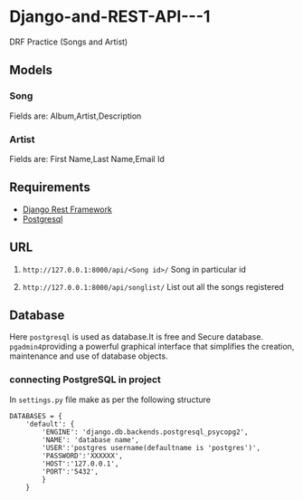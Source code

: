 # Django-and-REST-API---1
DRF Practice (Songs and Artist)



## Models
### Song
Fields are: Album,Artist,Description

### Artist

Fields are: First Name,Last Name,Email Id

## Requirements

* [Django Rest Framework](https://www.django-rest-framework.org/tutorial/quickstart/)
* [Postgresql](https://www.postgresql.org/)



## URL

1. `http://127.0.0.1:8000/api/<Song id>/` Song in particular id 

2. `http://127.0.0.1:8000/api/songlist/` List out all the songs registered 

## Database
Here `postgresql` is used as database.It is free and Secure database. `pgadmin4`providing a powerful graphical interface that simplifies the creation, maintenance and use of database objects.

### connecting PostgreSQL in project

In `settings.py` file make as per the following structure


    DATABASES = {
        'default': {
            'ENGINE': 'django.db.backends.postgresql_psycopg2',
            'NAME': 'database name',
            'USER':'postgres username(defaultname is 'postgres')',
            'PASSWORD':'XXXXXX',
            'HOST':'127.0.0.1',
            'PORT':'5432',
            }
        }




